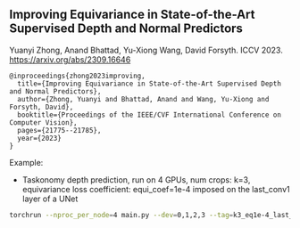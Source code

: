 ## Improving Equivariance in State-of-the-Art Supervised Depth and Normal Predictors
Yuanyi Zhong, Anand Bhattad, Yu-Xiong Wang, David Forsyth. ICCV 2023.
https://arxiv.org/abs/2309.16646
```
@inproceedings{zhong2023improving,
  title={Improving Equivariance in State-of-the-Art Supervised Depth and Normal Predictors},
  author={Zhong, Yuanyi and Bhattad, Anand and Wang, Yu-Xiong and Forsyth, David},
  booktitle={Proceedings of the IEEE/CVF International Conference on Computer Vision},
  pages={21775--21785},
  year={2023}
}
```

Example:
* Taskonomy depth prediction, run on 4 GPUs, num crops: k=3, equivariance loss coefficient: equi_coef=1e-4 imposed on the last_conv1 layer of a UNet
```bash
torchrun --nproc_per_node=4 main.py --dev=0,1,2,3 --tag=k3_eq1e-4_last_conv1 --k=3 --equi_coef=1e-4 --task=depth --equi_layers=last_conv1
```
